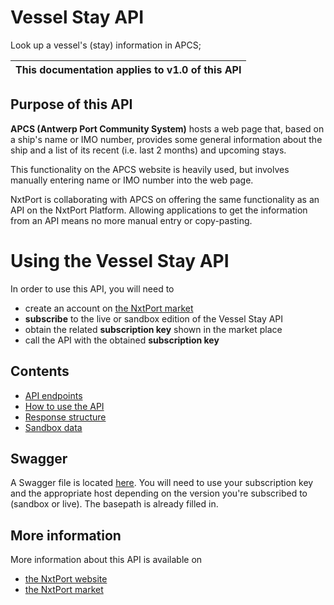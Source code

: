 # Vessel Stay API

Look up a vessel's (stay) information in APCS;

| This documentation applies to v1.0 of this API | 
| -------- |


## Purpose of this API

**APCS (Antwerp Port Community System)** hosts a web page that, based on a ship's name or IMO number, provides some general information about the ship and a list of its recent (i.e. last 2 months) and upcoming stays.

This functionality on the APCS website is heavily used, but involves manually entering name or IMO number into the web page.

NxtPort is collaborating with APCS on offering the same functionality as an API on the NxtPort Platform. Allowing applications to get the information from an API means no more manual entry or copy-pasting. 


# Using the Vessel Stay API

In order to use this API, you will need to 

* create an account on [the NxtPort market](https://market.nxtport.eu)
* **subscribe** to the live or sandbox edition of the Vessel Stay API 
* obtain the related **subscription key** shown in the market place
* call the API with the obtained **subscription key**

## Contents
* [API endpoints](./endpoints.md)
* [How to use the API](./howtousetheapi.md)
* [Response structure](./responses.md)
* [Sandbox data](./sandboxdata.md)


## Swagger

A Swagger file is located [here](./vesselstay_swagger.json). You will need to use your subscription key and the appropriate host depending on the version you're subscribed to (sandbox or live). The basepath is already filled in.
  

## More information

More information about this API is available on
* [the NxtPort website](https://www.nxtport.eu)
* [the NxtPort market](https://market.nxtport.eu)